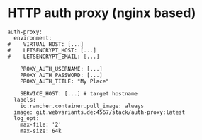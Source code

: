 # HTTP auth proxy (nginx based)

    auth-proxy:
      environment:
    #    VIRTUAL_HOST: [...]
    #    LETSENCRYPT_HOST: [...]
    #    LETSENCRYPT_EMAIL: [...]
    
        PROXY_AUTH_USERNAME: [...]
        PROXY_AUTH_PASSWORD: [...]
        PROXY_AUTH_TITLE: "My Place"
    
        SERVICE_HOST: [...] # target hostname
      labels:
        io.rancher.container.pull_image: always
      image: git.webvariants.de:4567/stack/auth-proxy:latest
      log_opt:
        max-file: '2'
        max-size: 64k

